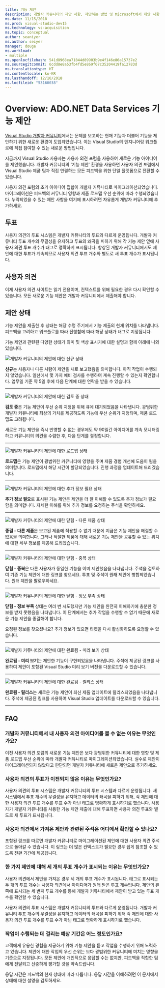 ```yaml
---
title: 기능 제안
description: 개발자 커뮤니티의 제안 사항, 제안하는 방법 및 Microsoft에서 제안 사항을 Visual Studio 로드맵에 사용하는 방법을 설명합니다.
ms.date: 11/15/2018
ms.prod: visual-studio-dev15
ms.technology: vs-acquisition
ms.topic: conceptual
author: seaniyer
ms.author: seiyer
manager: douge
ms.workload:
- multiple
ms.openlocfilehash: 541d8968ea71844d89903b9e4f146e86a15737e2
ms.sourcegitcommit: 0cdd8e8a53fb4fd5e869f07c35204419fa12783d
ms.translationtype: HT
ms.contentlocale: ko-KR
ms.lasthandoff: 12/10/2018
ms.locfileid: "53160038"
---
```

# <a name="overview-suggest-a-feature"></a>Overview: ADO.NET Data Services 기능 제안

[Visual Studio 개발자 커뮤니티](https://developercommunity.visualstudio.com)에서는 문제를 보고하는 현재 기능과 더불어 기능을 제안하기 위한 새로운 환경이 도입되었습니다. 이는 Visual Studio의 엔지니어링 워크플로에 직접 참여할 수 있는 새로운 방법입니다.

지금까지 Visual Studio 사용자는 사용자 의견 포럼을 사용하여 새로운 기능 아이디어를 제안했습니다. 개발자 커뮤니티의 ‘기능 제안’ 환경을 사용하면 사용자 의견 포럼에서 Visual Studio 제품 팀과 직접 연결하는 모든 피드백을 위한 단일 플랫폼으로 전환할 수 있습니다.

사용자 의견 포럼의 초기 아이디어 집합이 개발자 커뮤니티로 마이그레이션되었습니다. 마이그레이션은 피드백의 커뮤니티 영향과 제품 로드맵 우선 순위에 따라 수행되었습니다. 누락되었을 수 있는 제안 사항을 여기에 표시하려면 자유롭게 개발자 커뮤니티에 추가하세요.

## <a name="votes"></a>투표

사용자 의견의 투표 시스템은 개발자 커뮤니티의 투표와 다르게 운영됩니다. 개발자 커뮤니티 투표 개수의 무결성을 유지하고 투표의 왜곡을 피하기 위해 각 기능 제안 옆에 사용자 의견 투표 개수가 태그로 명확하게 표시됩니다. 향상된 개발자 커뮤니티에서도 제안에 대한 투표가 계속되므로 사용자 의견 투표 개수와 별도로 새 투표 개수가 표시됩니다.

## <a name="user-voice"></a>사용자 의견

이제 사용자 의견 사이트는 읽기 전용이며, 컨텍스트를 위해 필요한 경우 다시 확인할 수 있습니다. 모든 새로운 기능 제안은 개발자 커뮤니티에서 제출해야 합니다.

## <a name="suggestion-status"></a>제안 상태

기능 제안을 제출한 후 상태는 해당 수명 주기에서 기능 제출의 현재 위치를 나타냅니다. 피드백을 고려하고 워크플로를 따라 진행함에 따라 해당 상태가 태그로 지정됩니다.

기능 제안과 관련된 다양한 상태가 의미 및 색상 표시기에 대한 설명과 함께 아래에 나와 있습니다.

![개발자 커뮤니티의 제안에 대한 신규 상태](../ide/media/SuggestStates/New.jpg)

**신규**는 사용자나 다른 사람이 제안을 새로 보고했음을 의미합니다. 아직 작업이 수행되지 않았습니다. 일선에서 몇 가지 예비 검사를 수행하여 계속 진행할 수 있는지 확인합니다. 업무일 기준 약 5일 후에 다음 단계에 대한 연락을 받을 수 있습니다.

- - -

![개발자 커뮤니티의 제안에 대한 검토 중 상태](../ide/media/SuggestStates/UnderReview.jpg)

**검토 중**은 기능 제안이 우선 순위 지정을 위해 큐에 대기되었음을 나타냅니다. 광범위한 개발자 커뮤니티에 최상의 가치를 제공하도록 기능에 우선 순위가 지정되며, 제품 로드맵도 고려됩니다.

새로운 기능 제안을 즉시 반영할 수 없는 경우에도 약 90일간 아이디어를 계속 모니터링하고 커뮤니티의 의견을 수렴한 후, 다음 단계를 결정합니다.

- - -

![개발자 커뮤니티의 제안에 대한 로드맵 상태](../ide/media/SuggestStates/OnRoadmap.jpg)

**로드맵**은 기능 제안이 광범위한 커뮤니티에 영향을 주며 제품 경험 개선에 도움이 됨을 의미합니다. 로드맵에서 해당 시간이 할당되었습니다. 진행 과정을 업데이트해 드리겠습니다.

- - -

![개발자 커뮤니티의 제안에 대한 추가 정보 필요 상태](../ide/media/SuggestStates/NeedMoreInfo.jpg)

**추가 정보 필요**로 표시된 기능 제안은 제안을 더 잘 이해할 수 있도록 추가 정보가 필요함을 의미합니다. 자세한 이해를 위해 추가 정보를 요청하는 주석을 확인하세요.

- - -

![개발자 커뮤니티의 제안에 대한 닫힘 - 다른 제품 상태](../ide/media/SuggestStates/ClosedOtherProduct.jpg)

**종결 - 다른 제품**은 보고된 제품에 적용할 수 없기 때문에 지금은 기능 제안을 해결할 수 없음을 의미합니다. 그러나 적절한 제품에 대해 새로운 기능 제안을 공유할 수 있는 위치에 대한 세부 정보를 제공해 드리겠습니다.

- - -

![개발자 커뮤니티의 제안에 대한 닫힘 - 중복 상태](../ide/media/SuggestStates/ClosedDuplicate.jpg)

**닫힘 - 중복**은 다른 사용자가 동일한 기능을 이미 제안했음을 나타냅니다. 주석을 검토하여 기존 기능 제안에 대한 링크를 찾으세요. 투표 및 주석이 원래 제안에 병합되었습니다. 원래 제안을 팔로우하세요.

- - -

![개발자 커뮤니티의 제안에 대한 닫힘 - 정보 부족 상태](../ide/media/SuggestStates/ClosedNotEnoughInfo.jpg)

**닫힘 - 정보 부족** 상태는 여러 번 시도했지만 기능 제안을 완전히 이해하기에 충분한 정보를 받지 못했음을 나타냅니다. 이 단계에서는 추가 작업을 수행할 수 없기 때문에 새로운 기능 제안을 종결해야 합니다.

요청된 정보를 찾으셨나요? 추가 정보가 있으면 티켓을 다시 활성화하도록 요청할 수 있습니다.

- - -

![개발자 커뮤니티의 제안에 대한 완료됨 - 미리 보기 상태](../ide/media/SuggestStates/CompletedPreview.jpg)

**완료됨 - 미리 보기**는 제안한 기능이 구현되었음을 나타냅니다. 주석에 제공된 링크를 사용하여 제안이 포함된 Visual Studio 미리 보기 버전을 다운로드할 수 있습니다.

- - -

![개발자 커뮤니티의 제안에 대한 완료됨 - 릴리스 상태](../ide/media/SuggestStates/CompletedRelease.jpg)

**완료됨 - 릴리스**는 새로운 기능 제안이 최신 제품 업데이트에 릴리스되었음을 나타냅니다. 주석에 제공된 링크를 사용하여 Visual Studio 업데이트를 다운로드할 수 있습니다.

- - -

## <a name="faq"></a>FAQ

### <a name="why-cant-i-see-my-user-voice-idea-in-developer-community"></a>개발자 커뮤니티에서 내 사용자 의견 아이디어를 볼 수 없는 이유는 무엇인가요?

이전 사용자 의견 포럼의 새로운 기능 제안은 보다 광범위한 커뮤니티에 대한 영향 및 제품 로드맵 우선 순위에 따라 개발자 커뮤니티로 마이그레이션되었습니다. 실수로 제안이 마이그레이션되지 않았다고 판단되면 개발자 커뮤니티에 새로운 제안으로 추가하세요.

### <a name="why-have-the-votes-not-been-carried-over-from-user-voice"></a>사용자 의견의 투표가 이전되지 않은 이유는 무엇인가요?

사용자 의견의 투표 시스템은 개발자 커뮤니티의 투표 시스템과 다르게 운영됩니다. 새 시스템에서 투표 개수의 무결성을 유지하고 데이터의 왜곡을 피하기 위해, 각 제안에 대한 사용자 의견 투표 개수를 투표 수가 아닌 태그로 명확하게 표시하기로 했습니다. 사용자가 개발자 커뮤니티를 사용한 기능 제안 제출에 대해 투표하면 사용자 의견 투표와 별도로 새 투표가 표시됩니다.

### <a name="where-can-i-see-comments-associated-with-the-suggestions-imported-from-user-voice"></a>사용자 의견에서 가져온 제안과 관련된 주석은 어디에서 확인할 수 있나요?

포함된 링크를 따르면 개발자 커뮤니티로 마이그레이션된 제안에 대한 사용자 의견 주석으로 돌아갈 수 있습니다. 이 링크는 더 많은 컨텍스트가 필요한 경우 쉽게 참조할 수 있도록 전환 기간에 제공됩니다.

### <a name="why-can-i-see-three-vote-counts-for-a-suggestion"></a>한 가지 제안에 대해 세 개의 투표 개수가 표시되는 이유는 무엇인가요?

사용자 의견에서 제안을 가져온 경우 세 개의 투표 개수가 표시됩니다. 태그로 표시되는 두 개의 투표 개수는 사용자 의견에서 아이디어가 원래 받은 투표 개수입니다. 제안의 왼쪽에 표시되는 세 번째 투표 개수를 통해 개발자 커뮤니티에서 제안이 받고 있는 투표 개수를 확인할 수 있습니다.

사용자 의견의 투표 시스템은 개발자 커뮤니티의 투표와 다르게 운영됩니다. 개발자 커뮤니티 투표 개수의 무결성을 유지하고 데이터의 왜곡을 피하기 위해 각 제안에 대한 사용자 의견 투표 개수를 투표 수가 아닌 태그로 명확하게 표시하기로 했습니다.

### <a name="how-long-can-i-expect-actions-to-take"></a>작업이 수행되는 데 걸리는 예상 기간은 어느 정도인가요?

고객에게 유용한 경험을 제공하기 위해 기능 제안을 듣고 작업을 수행하기 위해 노력하고 있습니다. 제안에 대한 작업의 우선 순위는 보다 광범위한 커뮤니티에 미치는 영향을 기준으로 지정됩니다. 모든 제안에 개인적으로 응답할 수는 없지만, 피드백을 적합한 팀에게 전달되고 신중하게 평가할 것을 약속드립니다.

응답 시간은 피드백의 현재 상태에 따라 다릅니다. 응답 시간을 이해하려면 이 문서에서 상태에 대한 설명을 검토하세요.

